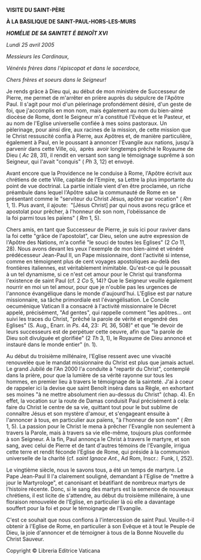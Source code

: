**VISITE DU SAINT-PÈRE**

**À LA BASILIQUE DE SAINT-PAUL-HORS-LES-MURS**

***HOMÉLIE*** ***DE SA SAINTET*** ***É*** ***BENOÎT XVI***

*Lundi 25 avril 2005*

*Messieurs les Cardinaux,*

*Vénérés frères dans l'épiscopat et dans le sacerdoce,*

*Chers frères et soeurs dans le Seigneur!*

Je rends grâce à Dieu qui, au début de mon ministère de Successeur de Pierre, me permet de m'arrêter en prière auprès du sépulcre de l'Apôtre Paul. Il s'agit pour moi d'un pèlerinage profondément désiré, d'un geste de foi, que j'accomplis en mon nom, mais également au nom du bien-aimé diocèse de Rome, dont le Seigneur m'a constitué l'Evêque et le Pasteur, et au nom de l'Eglise universelle confiée à mes soins pastoraux. Un pèlerinage, pour ainsi dire, aux racines de la mission, de cette mission que le Christ ressuscité confia à Pierre, aux Apôtres et, de manière particulière, également à Paul, en le poussant à annoncer l'Evangile aux nations, jusqu'à parvenir dans cette Ville, où,  après  avoir longtemps prêché le Royaume de Dieu ( *Ac* 28, 31), il rendit en versant son sang le témoignage suprême à son Seigneur, qui l'avait "conquis" ( *Ph* 3, 12) et envoyé.

Avant encore que la Providence ne le conduise à Rome, l'Apôtre écrivit aux chrétiens de cette Ville, capitale de l'Empire, sa Lettre la plus importante du point de vue doctrinal. La partie initiale vient d'en être proclamée, un riche préambule dans lequel l'Apôtre salue la communauté de Rome en se présentant comme le "serviteur du Christ Jésus, apôtre par vocation" ( *Rm* 1, 1). Plus avant, il ajoute:  "\[Jésus Christ\] par qui nous avons reçu grâce et apostolat pour prêcher, à l'honneur de son nom, l'obéissance de la foi parmi tous les païens" ( *Rm* 1, 5).

Chers amis, en tant que Successeur de Pierre, je suis ici pour raviver dans la foi cette "grâce de l'apostolat", car Dieu, selon une autre expression de l'Apôtre des Nations, m'a confié "le souci de toutes les Eglises" (2 *Co* 11, 28). Nous avons devant les yeux l'exemple de mon bien-aimé et vénéré prédécesseur Jean-Paul II, un Pape missionnaire, dont l'activité si intense, comme en témoignent plus de cent voyages apostoliques au-delà des frontières italiennes, est véritablement inimitable. Qu'est-ce qui le poussait à un tel dynamisme, si ce n'est cet amour pour le Christ qui transforma l'existence de saint Paul (cf. 2 *Co* 5, 14)? Que le Seigneur veuille également nourrir en moi un tel amour, pour que je n'oublie pas les urgences de l'annonce évangélique dans le monde d'aujourd'hui. L'Eglise est par nature missionnaire, sa tâche primordiale est l'évangélisation. Le Concile oecuménique Vatican II a consacré à l'activité missionnaire le Décret appelé, précisément, "Ad gentes", qui rappelle comment "les apôtres... ont suivi les traces du Christ, "prêché la parole de vérité et engendré des Eglises" (S. Aug., Enarr. in *Ps*. 44, 23:  *PL* 36, 508)" et que "le devoir de leurs successeurs est de perpétuer cette oeuvre, afin que "la parole de Dieu soit divulguée et glorifiée" (2 *Th* 3, 1), le Royaume de Dieu annoncé et instauré dans le monde entier" (n. 1).

Au début du troisième millénaire, l'Eglise ressent avec une vivacité renouvelée que le mandat missionnaire du Christ est plus que jamais actuel. Le grand Jubilé de l'An 2000 l'a conduite à "repartir du Christ", contemplé dans la prière, pour que la lumière de sa vérité rayonne sur tous les hommes, en premier lieu à travers le témoignage de la sainteté. J'ai à coeur de rappeler ici la devise que saint Benoît inséra dans sa Règle, en exhortant ses moines "à ne mettre absolument rien au-dessus du Christ" (chap. 4). En effet, la vocation sur la route de Damas conduisit Paul précisément à cela:  faire du Christ le centre de sa vie, quittant tout pour le but sublime de connaître Jésus et son mystère d'amour, et s'engageant ensuite à l'annoncer à tous, en particulier aux païens, "à l'honneur de son nom" ( *Rm* 1, 5). La passion pour le Christ le mena à prêcher l'Evangile non seulement à travers la Parole, mais à travers sa vie elle-même, toujours plus conformée à son Seigneur. A la fin, Paul annonça le Christ à travers le martyre, et son sang, avec celui de Pierre et de tant d'autres témoins de l'Evangile, irrigua cette terre et rendit féconde l'Eglise de Rome, qui préside à la communion universelle de la charité (cf. *saint Ignace Ant.*, Ad Rom, Inscr.:  Funk, I, 252).

Le vingtième siècle, nous le savons tous, a été un temps de martyre. Le Pape Jean-Paul II l'a clairement souligné, demandant à l'Eglise de "mettre à jour le Martyrologe", et canonisant et béatifiant de nombreux martyrs de l'histoire récente. Donc, si le sang des martyrs est la semence de nouveaux chrétiens, il est licite de s'attendre, au début du troisième millénaire, à une floraison renouvelée de l'Eglise, en particulier là où elle a davantage souffert pour la foi et pour le témoignage de l'Evangile.

C'est ce souhait que nous confions à l'intercession de saint Paul. Veuille-t-il obtenir à l'Eglise de Rome, en particulier à son Evêque et à tout le Peuple de Dieu, la joie d'annoncer et de témoigner à tous de la Bonne Nouvelle du Christ Sauveur.

Copyright © Libreria Editrice Vaticana